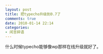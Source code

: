 ```yaml
---
layout: post
title: 把typecho升级到0.7了
comments: true
date: 2010-01-14 22:14
categories:
- 闲言碎语
---
```


<p>什么时候typecho能够像wp那样在线升级就好了。</p>				
